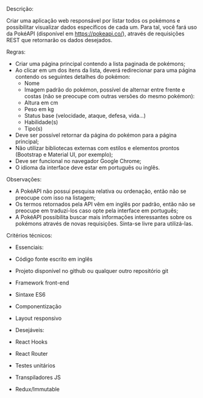Descrição:

Criar uma aplicação web responsável por listar todos os pokémons e possibilitar visualizar dados específicos de cada um. Para tal, você fará uso da PokéAPI (disponível em https://pokeapi.co/), através de requisições REST que retornarão os dados desejados.

Regras:

- Criar uma página principal contendo a lista paginada de pokémons;
- Ao clicar em um dos itens da lista, deverá redirecionar para uma página contendo os seguintes detalhes do pokémon:
  - Nome
  - Imagem padrão do pokémon, possível de alternar entre frente e costas (não se preocupe com outras versões do mesmo pokémon):
  - Altura em cm
  - Peso em kg
  - Status base (velocidade, ataque, defesa, vida...)
  - Habilidade(s)
  - Tipo(s)
- Deve ser possível retornar da página do pokémon para a página principal;
- Não utilizar bibliotecas externas com estilos e elementos prontos (Bootstrap e Material UI, por exemplo);
- Deve ser funcional no navegador Google Chrome;
- O idioma da interface deve estar em português ou inglês.

Observações:

- A PokéAPI não possui pesquisa relativa ou ordenação, então não se preocupe com isso na listagem;
- Os termos retornados pela API vêm em inglês por padrão, então não se preocupe em traduzí-los caso opte pela interface em português;
- A PokéAPI possibilita buscar mais informações interessantes sobre os pokémons através de novas requisições. Sinta-se livre para utilizá-las.

Critérios técnicos:

- Essenciais:
- Código fonte escrito em inglês
- Projeto disponível no github ou qualquer outro repositório git
- Framework front-end
- Sintaxe ES6
- Componentização
- Layout responsivo

- Desejáveis:
- React Hooks
- React Router
- Testes unitários
- Transpiladores JS
- Redux/Immutable
